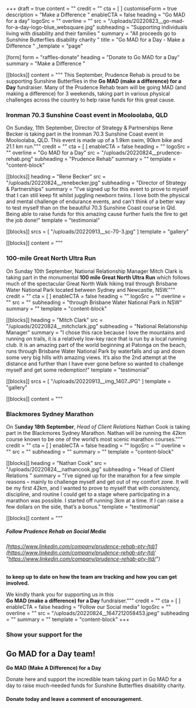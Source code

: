+++
draft = true
content = ""
credit = ""
cta = [ ]
customiseForm = true
description = "Make a Difference "
enableCTA = false
heading = "Go MAD for a day"
logoSrc = ""
overline = ""
src = "/uploads/20220823__go-mad-for-a-day-logo-blue_websquare.jpg"
subheading = "Supporting individuals living with disability and their families "
summary = "All proceeds go to Sunshine Butterflies disability charity "
title = "Go MAD for a Day - Make a Difference "
_template = "page"

[form]
form = "raffles-donate"
heading = "Donate to Go MAD for a Day"
summary = "Make a Difference "

[[blocks]]
content = """
This September, Prudence Rehab is proud to be supporting Sunshine Butterflies in the **Go MAD (make a difference) for a Day** fundraiser. Many of the Prudence Rehab team will be going MAD (and making a difference) for 3 weekends, taking part in various physical challenges across the country to help raise funds for this great cause.

### Ironman 70.3 Sunshine Coast event in Mooloolaba, QLD

On Sunday, 11th September, Director of Strategy & Partnerships Rene Becker is taking part in the Ironman 70.3 Sunshine Coast event in Mooloolaba, QLD. This event is made up of a 1.9km swim, 90km bike and 21.1 km run."""
credit = ""
cta = [ ]
enableCTA = false
heading = ""
logoSrc = ""
overline = "Go MAD for a Day"
src = "/uploads/20220824__prudence-rehab.png"
subheading = "Prudence Rehab"
summary = ""
template = "content-block"

[[blocks]]
heading = "Rene Becker"
src = "/uploads/20220824__renebecker.jpg"
subheading = "Director of Strategy & Partnerships"
summary = "I’ve signed up for this event to prove to myself that I can still keep fit whilst juggling newborn twins. I love both the physical and mental challenge of endurance events, and can’t think of a better way to test myself than on the beautiful 70.3 Sunshine Coast course in Qld. Being able to raise funds for this amazing cause further fuels the fire to get the job done!"
template = "testimonial"

[[blocks]]
srcs = [ "/uploads/20220913__sc-70-3.jpg" ]
template = "gallery"

[[blocks]]
content = """
### 100-mile Great North Ultra Run

On Sunday 10th September, National Relationship Manager Mitch Clark is taking part in the monumental **100 mile Great North Ultra Run** which follows much of the spectacular Great North Walk hiking trail through Brisbane Water National Park located between Sydney and Newcastle, NSW."""
credit = ""
cta = [ ]
enableCTA = false
heading = ""
logoSrc = ""
overline = ""
src = ""
subheading = "through Brisbane Water National Park in NSW"
summary = ""
template = "content-block"

[[blocks]]
heading = "Mitch Clark"
src = "/uploads/20220824__mitchclark.jpg"
subheading = "National Relationship Manager"
summary = "I chose this race because I love the mountains and running on trails, it is a relatively low-key race that is run by a local running club. It is an amazing part of the world beginning at Patonga on the beach, runs through Brisbane Water National Park by waterfalls and up and down some very big hills with amazing views. It’s also the 2nd attempt at the distance and further than I have ever gone before so wanted to challenge myself and get some redemption!"
template = "testimonial"

[[blocks]]
srcs = [ "/uploads/20220913__img_1407.JPG" ]
template = "gallery"

[[blocks]]
content = """
### Blackmores Sydney Marathon

On S**unday 18th September**, _Head of Client Relations_ Nathan Cook is taking part in the Blackmores Sydney Marathon. Nathan will be running the 42km course known to be one of the world’s most scenic marathon courses."""
credit = ""
cta = [ ]
enableCTA = false
heading = ""
logoSrc = ""
overline = ""
src = ""
subheading = ""
summary = ""
template = "content-block"

[[blocks]]
heading = "Nathan Cook"
src = "/uploads/20220824__nathancook.jpg"
subheading = "Head of Client Relations "
summary = "I’ve signed up for the marathon for a few simple reasons – mainly to challenge myself and get out of my comfort zone. It will be my first 42km, and I wanted to prove to myself that with consistency, discipline, and routine I could get to a stage where participating in a marathon was possible. I started off running 3km at a time. If I can raise a few dollars on the side, that’s a bonus."
template = "testimonial"

[[blocks]]
content = """
##### Follow Prudence Rehab on Social Media

###### [https://www.linkedin.com/company/prudence-rehab-pty-ltd/](https://www.linkedin.com/company/prudence-rehab-pty-ltd/ "https://www.linkedin.com/company/prudence-rehab-pty-ltd/")

**to keep up to date on how the team are tracking and how you can get involved.**

We kindly thank you for supporting us in this  
**Go MAD (make a difference) for a Day** fundraiser."""
credit = ""
cta = [ ]
enableCTA = false
heading = "Follow our Social media"
logoSrc = ""
overline = ""
src = "/uploads/20220824__1647212058453.jpeg"
subheading = ""
summary = ""
template = "content-block"
+++

### Show your support for the

## **Go MAD for a Day team!**

**Go MAD (Make A Difference) for a Day**

Donate here and support the incredible team taking part in Go MAD for a day to raise much-needed funds for Sunshine Butterflies disability charity.

#### Donate today and leave a comment of encouragement.
